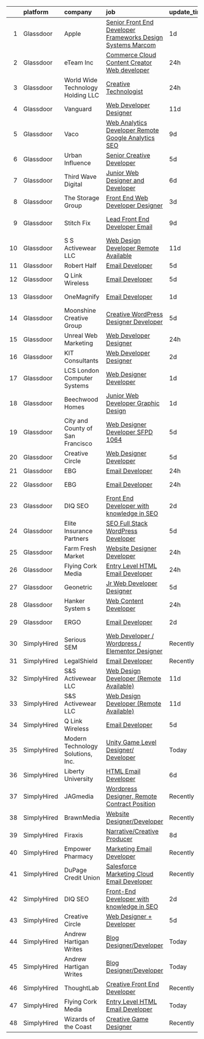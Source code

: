 

|    | platform    | company                            | job                                                                                                                                                                                                                                                                                                                                                                                                                                                                                                                                                                                                                                                                                                                                                                                                                                                                                                                                                                                                                                                                                                                                                            | update_time   | location          |
|---:|:------------|:-----------------------------------|:---------------------------------------------------------------------------------------------------------------------------------------------------------------------------------------------------------------------------------------------------------------------------------------------------------------------------------------------------------------------------------------------------------------------------------------------------------------------------------------------------------------------------------------------------------------------------------------------------------------------------------------------------------------------------------------------------------------------------------------------------------------------------------------------------------------------------------------------------------------------------------------------------------------------------------------------------------------------------------------------------------------------------------------------------------------------------------------------------------------------------------------------------------------|:--------------|:------------------|
|  1 | Glassdoor   | Apple                              | [Senior Front End Developer  Frameworks   Design Systems  Marcom](https://www.glassdoor.com/partner/jobListing.htm?pos=127&ao=1136043&s=58&guid=00000183640755f59d7f5a74f1d5324c&src=GD_JOB_AD&t=SR&vt=w&cs=1_b7f84499&cb=1663830546208&jobListingId=1008152670898&jrtk=3-0-1gdi0elgmjooq801-1gdi0elh6jcbm800-c155940f8237c758-)                                                                                                                                                                                                                                                                                                                                                                                                                                                                                                                                                                                                                                                                                                                                                                                                                               | 1d            | Cupertino, CA     |
|  2 | Glassdoor   | eTeam Inc                          | [Commerce Cloud Content Creator Web developer](https://www.glassdoor.com/partner/jobListing.htm?pos=125&ao=1136043&s=58&guid=00000183640755f59d7f5a74f1d5324c&src=GD_JOB_AD&t=SR&vt=w&cs=1_9332398f&cb=1663830546208&jobListingId=1008154451848&jrtk=3-0-1gdi0elgmjooq801-1gdi0elh6jcbm800-88291861e849e24d-)                                                                                                                                                                                                                                                                                                                                                                                                                                                                                                                                                                                                                                                                                                                                                                                                                                                  | 24h           | Ewing, NJ         |
|  3 | Glassdoor   | World Wide Technology Holding  LLC | [Creative Technologist](https://www.glassdoor.com/partner/jobListing.htm?pos=128&ao=1136043&s=58&guid=00000183640755f59d7f5a74f1d5324c&src=GD_JOB_AD&t=SR&vt=w&ea=1&cs=1_11e2ca07&cb=1663830546208&jobListingId=1008153949600&jrtk=3-0-1gdi0elgmjooq801-1gdi0elh6jcbm800-f47cc1803740be3e-)                                                                                                                                                                                                                                                                                                                                                                                                                                                                                                                                                                                                                                                                                                                                                                                                                                                                    | 24h           | Saint Louis, MO   |
|  4 | Glassdoor   | Vanguard                           | [Web Developer Designer](https://www.glassdoor.com/partner/jobListing.htm?pos=129&ao=1136043&s=58&guid=00000183640755f59d7f5a74f1d5324c&src=GD_JOB_AD&t=SR&vt=w&cs=1_48a5b192&cb=1663830546208&jobListingId=1008130738422&jrtk=3-0-1gdi0elgmjooq801-1gdi0elh6jcbm800-a85a6d012aee8ce6-)                                                                                                                                                                                                                                                                                                                                                                                                                                                                                                                                                                                                                                                                                                                                                                                                                                                                        | 11d           | Malvern, PA       |
|  5 | Glassdoor   | Vaco                               | [Web Analytics Developer   Remote   Google Analytics SEO](https://www.glassdoor.com/partner/jobListing.htm?pos=110&ao=1110586&s=58&guid=00000183640755f59d7f5a74f1d5324c&src=GD_JOB_AD&t=SR&vt=w&ea=1&cs=1_f75efbdf&cb=1663830546207&jobListingId=1008134555657&cpc=9908D8D4413DBB8A&jrtk=3-0-1gdi0elgmjooq801-1gdi0elh6jcbm800-7ccc0220a1fe731c--6NYlbfkN0D_sybMACCpf9B-677oK5j6rPldVB6BlrVvFjO_o-GJZbzuF-qh4PxErFUqfUsv_6vXrVyNaVmJE0ot7G2TDITx_iaZeHWGlYAjqBBwl4IxuctF-OI2coy6g4yuOe0TbEuWET8c1We2YFFrVANmcXyQD5tSZWrD75i8XHvuWLgbZ7bYRmW1pBq1KUloM0yVF-nQg_fw9wCGFcxB34EulvxO0Idh9m6fnbIf4pDJDFEh-lnM94Z5OZNyyt0kO5ugWFFl8bgPpRw47Sv-k_4tLnIZYT-8snt76-Gv8UuGGYF5KE4cwNDr0JFCxVvHc-VzH0q9m5jXm1TN2o4jRSgWymaGdx5_8-fkEthMwDg_xc6t-UPr4IFiYUwjZI7USSdpAwa9hBq0-JpwTWQuVy89qzEMw8JLV1RPtO83X5gMhsmft_6uxhumys_Cd0kCdWyA4Xsa-kZwYKg4EFcVVaBqQWk39zHKBYcIOumzVNNw6N1LOAIbjJxIC2W28YWa6rLfwujZ732XUSJsgMExE81R8gElk0Kx106-q2dUITwAV_9tDQ%3D%3D)                                                                                                                                                                                                                 | 9d            | Richmond, VA      |
|  6 | Glassdoor   | Urban Influence                    | [Senior Creative Developer](https://www.glassdoor.com/partner/jobListing.htm?pos=118&ao=1136043&s=58&guid=00000183640755f59d7f5a74f1d5324c&src=GD_JOB_AD&t=SR&vt=w&cs=1_d17e1ea4&cb=1663830546207&jobListingId=1008145206889&jrtk=3-0-1gdi0elgmjooq801-1gdi0elh6jcbm800-27d6dc21dcf7713e-)                                                                                                                                                                                                                                                                                                                                                                                                                                                                                                                                                                                                                                                                                                                                                                                                                                                                     | 5d            | Remote            |
|  7 | Glassdoor   | Third Wave Digital                 | [Junior Web Designer and Developer](https://www.glassdoor.com/partner/jobListing.htm?pos=119&ao=1136043&s=58&guid=00000183640755f59d7f5a74f1d5324c&src=GD_JOB_AD&t=SR&vt=w&cs=1_2b2f1bf2&cb=1663830546207&jobListingId=1008143809983&jrtk=3-0-1gdi0elgmjooq801-1gdi0elh6jcbm800-d5fd06e10e5fcc11-)                                                                                                                                                                                                                                                                                                                                                                                                                                                                                                                                                                                                                                                                                                                                                                                                                                                             | 6d            | Macon, GA         |
|  8 | Glassdoor   | The Storage Group                  | [Front End Web Developer Designer](https://www.glassdoor.com/partner/jobListing.htm?pos=122&ao=1136043&s=58&guid=00000183640755f59d7f5a74f1d5324c&src=GD_JOB_AD&t=SR&vt=w&ea=1&cs=1_286a6255&cb=1663830546207&jobListingId=1008148051608&jrtk=3-0-1gdi0elgmjooq801-1gdi0elh6jcbm800-78d3d8d32a8798a4-)                                                                                                                                                                                                                                                                                                                                                                                                                                                                                                                                                                                                                                                                                                                                                                                                                                                         | 3d            | Remote            |
|  9 | Glassdoor   | Stitch Fix                         | [Lead Front End Developer  Email](https://www.glassdoor.com/partner/jobListing.htm?pos=124&ao=1136043&s=58&guid=00000183640755f59d7f5a74f1d5324c&src=GD_JOB_AD&t=SR&vt=w&cs=1_26ec751d&cb=1663830546207&jobListingId=1008134222861&jrtk=3-0-1gdi0elgmjooq801-1gdi0elh6jcbm800-cb761267aaa763a8-)                                                                                                                                                                                                                                                                                                                                                                                                                                                                                                                                                                                                                                                                                                                                                                                                                                                               | 9d            | San Francisco, CA |
| 10 | Glassdoor   | S S Activewear LLC                 | [Web Design Developer  Remote Available ](https://www.glassdoor.com/partner/jobListing.htm?pos=105&ao=1110586&s=58&guid=00000183640755f59d7f5a74f1d5324c&src=GD_JOB_AD&t=SR&vt=w&ea=1&cs=1_6d07a96e&cb=1663830546205&jobListingId=1008131212019&cpc=FB7E4A1762AE5BEC&jrtk=3-0-1gdi0elgmjooq801-1gdi0elh6jcbm800-e77e0e5672b8281f--6NYlbfkN0Ajr136nt6A_LHOZ7dazkZBMRVGXfFx1UH3hXSlGZi78qV2vh4IIPaG56QxCFgA56BicBY0oInP0QPYJd4kFVbc7huEHz1FXVqLxP8gElzXxfnWXkWC5Tk3amEWpKQOdd2DP_B235foqRfXk2sCy5zcr5ta9uztYyWr8zoLSfktUae741wAEOImCxf8e0o5q_ycQgCe-ixKA06BIbumOe5BLPPJtlkagwve9y4va0OfsQAKsxCenDo-e0egBF_YeVmTaHsb1PpDIchQWW6frqKW9dHLwtbJON5-NcUTq3iS3SehCV16pxp3DXYyzhbOHLCw7r92_RzK3V73nucF57YDhcviaNmoZHwk52tQE5gsInxIHbih2lB89Oh7OvBurYLUrb9UtgNOkWpFbjY24yuHhvAlJYryrZcRIhZlyCs_hGW5Uy0MrqO4d8p_MtTaUuIpjwvyeLLtEkUc6WSDhbgBwSF1EHOjd6UcvuzvS7hwk7LD5QFd9UyOG6SwXs30bjAVOQ270zjRkXyS18EDMaUS73DnHGoCEo9MS0SWhJzrBQ7U3QaA6tTjwS4H9d8vneZgrjREH7fCKyK6uJBLbHvf6BxR9eS_0HFBiamzWsqsg1z5hpIHQfLjAhD0ZWRiXrLk3v6R8CdNwXm1NFOLtUAGxk4ESdCbesbCqLHocnsDf7vw-i8PbkJIOMg1hXOGnm2zHuU82S_5-Uqm49Sqc8hJvq2CwWGpVI8quQUzbzCzIoBK16jJlmO8MLDWOwgSf9gRz7F5e87TGg%3D%3D) | 11d           | Bolingbrook, IL   |
| 11 | Glassdoor   | Robert Half                        | [Email Developer](https://www.glassdoor.com/partner/jobListing.htm?pos=109&ao=1110586&s=58&guid=00000183640755f59d7f5a74f1d5324c&src=GD_JOB_AD&t=SR&vt=w&ea=1&cs=1_7ecc9602&cb=1663830546207&jobListingId=1008145675095&cpc=47CFDC01B3F81FAC&jrtk=3-0-1gdi0elgmjooq801-1gdi0elh6jcbm800-1d30b377a342ae9d--6NYlbfkN0CpzDdaQkua3np5pkmj49lKioZwmwxQ-yx5plwbYmV_MzWNBoPgCjn5bOtxNwC6GJ4nMXlh70SbCFcICXIgnZkuA1M2Q3cbZxvyy2idv8eL8hhk9lI80DRwFm1NMXGvI86YHjJOPaVV2F-OE7mVDddpF962aw6WMRMYnU2tZV44lSwwG1i4aejlC9LO7D_U7Miz2yLzjBsIAkvzLOl7pvbMqiFYCwtQHOcjFJnVv5iLw89Uo0RC60_92cR53KLOiBamn41rV960QzMFWM2pRH6iD9XPLlKo2Qd-EJltsv4tkQ9FgVo-PI4iz2mHZXgd8O0u44JDbovxu2532qp6tPbpIis8ASiCinhtv2AAkaneuiOegKvLrJkRc1tPi5rpevHzjv162jtlCk5mOY7aoaeMuWdoMamYJA6bo5aCi20hCsEJmzXeuIp357Fx4IkhGrxV7x_gP3bhDfKMl0yPCR5ZFAmGqsrwq6ZaptVKQJJQnxAWxRPsBfVo49JCX3siFctXMOYTaJKZd7MVOAbkU4S3Yy2RyqnkmlUclGyH4hdjIgL5jRf5sSJq)                                                                                                                                                                                                                                                     | 5d            | Denver, CO        |
| 12 | Glassdoor   | Q Link Wireless                    | [Email Developer](https://www.glassdoor.com/partner/jobListing.htm?pos=101&ao=1110586&s=58&guid=00000183640755f59d7f5a74f1d5324c&src=GD_JOB_AD&t=SR&vt=w&ea=1&cs=1_721ff1de&cb=1663830546203&jobListingId=1008145499494&cpc=0F120DD93C91FC85&jrtk=3-0-1gdi0elgmjooq801-1gdi0elh6jcbm800-5acae6bc754706ba--6NYlbfkN0C1n-7uwLBmXreK9Hz04i1NaXR3ByHk8AHoFYtQOHcucujL0OejuP43GxcqxQKYyI1W-t8fCmKdoVAY_woidZTYObswFalwwu3_ZBaqOTgQTfoYV6OAR275QxWBvQtRt_08BsXQuZ6eSHeXgyrAJvQD2zODIrOOvmY3b8zt6W3mfgimadwcqXogSco_AI7Ry8NWf86hsvlG6aMDPrVFzFCbBg_zyAEMRfegRGYJ2Qn-EToyRJmjSXJGWztKdOk14EMmX5t63-fLv8Tp4W543XH6vjTeWtNjdEn2S-R50lYtk5Qfhe0Gqzu9J2k00h620qulluxnbKAdivVhMLCCVbnSmWymnzV7gf7bTNopf-MnPikxf4X0ERSFTXCjElTvKI2AXhdPspBuLeORfqcXEXg8F0wrhLiYSxm6f0qQHIj36XLbFI6vJYzFAJfSCMQN9KUgCLt-IESQVAtXJijWlUTGAGJvUHFcEhl9q-e2QiPIsfXRSe2XxC-9Sn_k6fj3fueqXG2GaBN-vw%3D%3D)                                                                                                                                                                                                                                                                                         | 5d            | Dania, FL         |
| 13 | Glassdoor   | OneMagnify                         | [Email Developer](https://www.glassdoor.com/partner/jobListing.htm?pos=121&ao=1136043&s=58&guid=00000183640755f59d7f5a74f1d5324c&src=GD_JOB_AD&t=SR&vt=w&cs=1_f22f05c2&cb=1663830546207&jobListingId=1008150844996&jrtk=3-0-1gdi0elgmjooq801-1gdi0elh6jcbm800-f544ae0149a7b4a8-)                                                                                                                                                                                                                                                                                                                                                                                                                                                                                                                                                                                                                                                                                                                                                                                                                                                                               | 1d            | Dearborn, MI      |
| 14 | Glassdoor   | Moonshine Creative Group           | [Creative WordPress Designer   Developer](https://www.glassdoor.com/partner/jobListing.htm?pos=103&ao=1110586&s=58&guid=00000183640755f59d7f5a74f1d5324c&src=GD_JOB_AD&t=SR&vt=w&ea=1&cs=1_3ad6dc40&cb=1663830546204&jobListingId=1008144606129&cpc=036CEF58F9688075&jrtk=3-0-1gdi0elgmjooq801-1gdi0elh6jcbm800-8aa1d01abaafe033--6NYlbfkN0CG5LXwJMQ_F-UEP33lv6qdrvZYV73m8wbNemMfzpMfCtLSBZ65YDIhxcsYdQmKsjJKwH4-0_2P_dhzJyRl4W_1ZhYbu65hrieSm_JWSH1IUM5nx0fWkDeI5Yiu-NBvhJrKJvIM65eUzIMmzVCJoIuMYFEDHmwvOqTooKzWVSwMutjZPIWpJE7hzno-Jo7rvj_XsG6SKhu_nr2pVikB-Pz89WJfRbqGZuqGkRoAPLJ4HoH5PeQVxGIIJhx38sbRcac5mqwIw20hjUciWc6hWnIH6dOfeGdQiYomqROkKHBjXCD1BKCO6iIWN--pIQG6iZFHT2wzYHuhkNS0YGuunvBG7IR9myoX38_XVdAJbTNL50orGp-JVmR7PnQgun3iMCBHBsE8xp05nL_QGxJCWtmLW2qUGvcYyCy9YnQwGWk7guxMCWDjE-sjJLVhR3mZaFk3aHGBTuY6_yT5T7KChdsm3DTRvmLmm1lQWpUNVges7ZdofT4wYzNKb45fQtYlgpVzs57wH6xyT__5ncqoZtS7Zpe9P2FiwlY%3D)                                                                                                                                                                                                                                               | 5d            | Tampa, FL         |
| 15 | Glassdoor   | Unreal Web Marketing               | [Web Developer Designer](https://www.glassdoor.com/partner/jobListing.htm?pos=116&ao=1136043&s=58&guid=00000183640755f59d7f5a74f1d5324c&src=GD_JOB_AD&t=SR&vt=w&ea=1&cs=1_476135b5&cb=1663830546207&jobListingId=1008153476588&jrtk=3-0-1gdi0elgmjooq801-1gdi0elh6jcbm800-fbc4c8a434496e6a-)                                                                                                                                                                                                                                                                                                                                                                                                                                                                                                                                                                                                                                                                                                                                                                                                                                                                   | 24h           | Remote            |
| 16 | Glassdoor   | KIT Consultants                    | [Web Developer Designer](https://www.glassdoor.com/partner/jobListing.htm?pos=130&ao=1136043&s=58&guid=00000183640755f59d7f5a74f1d5324c&src=GD_JOB_AD&t=SR&vt=w&cs=1_c7c99f03&cb=1663830546208&jobListingId=1008149892471&jrtk=3-0-1gdi0elgmjooq801-1gdi0elh6jcbm800-1749d8d56c8934dd-)                                                                                                                                                                                                                                                                                                                                                                                                                                                                                                                                                                                                                                                                                                                                                                                                                                                                        | 2d            | Royal Oak, MI     |
| 17 | Glassdoor   | LCS   London Computer Systems      | [Web Designer Developer](https://www.glassdoor.com/partner/jobListing.htm?pos=104&ao=1110586&s=58&guid=00000183640755f59d7f5a74f1d5324c&src=GD_JOB_AD&t=SR&vt=w&ea=1&cs=1_4a2d3a29&cb=1663830546204&jobListingId=1008151919672&cpc=8AC01DCC8FF2DC38&jrtk=3-0-1gdi0elgmjooq801-1gdi0elh6jcbm800-cd83d3b7316d14be--6NYlbfkN0CckLY1Y7Nzm7RAXoTq-bvgsovIKUj47znE7HlWw5vlrDWT7l6GaPFsZiavTqzdiZcLGT1rMwdNFuXLUMdk63R4zNVY5rB0gmkkrjoBJIet_1tyWwurfIW3bV1T4KDovliPlLrmzDpLZZh-6KdBWJXpfCgdQ0K3EHDaHBCHtg_bF-g5FQ8On-gWkH3wNMJVMXr9P8JIOwbcH5NRWTZl4B4cKfUNFWbKfIMhEeM2VZ0BC0Wn9PTVrxL4B8Mpla_rOiq5tDjP-P4vV3KOmeCm9QNO9wFUqSntz9eDMXp0x-cxQzfYfMi5qWs-Lh-fU7ygzmIBg9eQT707E-BxY3Ziy7m8K8Y4tqjv1MI11EOk6kmZORl-xvym9hwsGGLUHWX_SgLpOa_iUVG7QLu7LgpASFwSOtV6LMlQ2O_O98OTIBucHIwQnCWfKz7ytS906mzL8MVQ1xoqOv9eX718to_ewTuM2OblF-CigrBksMZztBdB4fAvZrH1HYobIwl31GiQRSa9K3aMH8JHAbUs_B051TIzLo2Gz3vZfnO0KhqXKeVX0BG4beHO-AgL_d8dUFsnf5giF-705lNiGd-arO53mXdyHId17Pz4x2nIgOawm1E7TZKLU_2-UX13NfL2qGe-jYFE2m4DOFFuCJvjU7LbPi4aLAIQYA-sTdHaocCPR42TvjzeqXViYby8AmdL4i0hq7AfAY4vUvf7TaAt3cspSmF5xAKzQBU--oCtn_CVEudSa4nqkA9GB5rIerKd-n44B0bXBFqsrDOD8A%3D%3D)                  | 1d            | Cincinnati, OH    |
| 18 | Glassdoor   | Beechwood Homes                    | [Junior Web Developer Graphic Design](https://www.glassdoor.com/partner/jobListing.htm?pos=107&ao=1110586&s=58&guid=00000183640755f59d7f5a74f1d5324c&src=GD_JOB_AD&t=SR&vt=w&ea=1&cs=1_32894d03&cb=1663830546206&jobListingId=1008151667921&cpc=1160948BCBA38B5B&jrtk=3-0-1gdi0elgmjooq801-1gdi0elh6jcbm800-178079107f52b54c--6NYlbfkN0AS57DkDylVShPhgOjpRgGCZifuE7BsZsr_ouSWgREGsRVqZ7cRlBQOjqm97_VciQekhYtSuFm7zfDz3D2MMCjpR_9sGjkja2jDpAyvYIpu8CJNxOPIa0pEk4OeVJx00kOpswDqeXTAsZTeaEVOiU5Saw7Guj2zOSf1isLo845I874kKAP_ww2Via16OsP4nVeZTxGLVAxvElydNfZ_mPzhFKUrkvOPf2gqLtddA20LV1VD3dD9LCnGxHg8CTx_900hsZH43-NvpMyZ0sqD2xrVBmhv9luDbqtfPVeOBCH98tR9kW7iGsS-NYyYOpedMHPnwlvlzJaPy7A9V_x2cL5sCkDG3s54d9N_SZQOaITn3kzbSLqnck7TIAfQLFmlEnQX3M_MvMKZ8OCVEBjizfwebag5uvcTjWr5hCFjxdOh6QUWrz-NpYLBt2R02z0z5D_hwdzDRxyWsrd2PfqG60g18OSRsx2mD0DQg5oHKDeBuvqJAP08iWhFfxql9f1_doEvoGIbeHd_VA%3D%3D)                                                                                                                                                                                                                                                                     | 1d            | Jericho, NY       |
| 19 | Glassdoor   | City and County of San Francisco   | [Web Designer   Developer   SFPD  1064 ](https://www.glassdoor.com/partner/jobListing.htm?pos=123&ao=1136043&s=58&guid=00000183640755f59d7f5a74f1d5324c&src=GD_JOB_AD&t=SR&vt=w&cs=1_6b85dc2a&cb=1663830546207&jobListingId=1008146094212&jrtk=3-0-1gdi0elgmjooq801-1gdi0elh6jcbm800-f9e630f1f7e173da-)                                                                                                                                                                                                                                                                                                                                                                                                                                                                                                                                                                                                                                                                                                                                                                                                                                                        | 5d            | San Francisco, CA |
| 20 | Glassdoor   | Creative Circle                    | [Web Designer   Developer](https://www.glassdoor.com/partner/jobListing.htm?pos=108&ao=1110586&s=58&guid=00000183640755f59d7f5a74f1d5324c&src=GD_JOB_AD&t=SR&vt=w&cs=1_805c3bbe&cb=1663830546206&jobListingId=1008144518073&cpc=FD1C1DA32C38CFA7&jrtk=3-0-1gdi0elgmjooq801-1gdi0elh6jcbm800-509f68923e5c071b--6NYlbfkN0BPwlZa85gbT4Q3XYQoU_uQn0Qmw9zd_9UNfmcwtqAVud1yvyq1Z4UAlx1bxhDUi3IylK4O56pvEW6nbq40hYO2z1Zqn6T_tUYXwOh7VB0bbJVVxeqDOCJla6Nk70emjPvRumMlH-6lYRvkogN5p-649NG-Yh8cwCHV7E95Ji0fYFSHxwLXxeQ1gKH0bhoCRU83WoxODrdl4R9qajKwh5VvneHmeNVaXnsax2f9pi7Fjfte6A0qBg0fzOjEb2Eg1w0gkG77DHhj4m_oxdZDeFGC7Xq4a6aL_xyFAEUNPcFYxVFliIdMYlwBB4rs5XlRsJTFkrEi8Mq3o6fbKTypRamjQpYuHYXA0W0gMjcjR8NYqEb5Hq4LNhp3EnZ2c8JJf_PJ_suSi_461iC-6xHsC5D9ixwuOvNmlbdPqWx7KbZ3weDEpotj8hqhQDbzj8juu0l_sj5nliqZDw33JgVM5VGxuOy03eJWTKn90ZieBujlmZ0CHW51JQzoP5DhSkHv_FbOExehARc6ag%3D%3D)                                                                                                                                                                                                                                                                                     | 5d            | Irving, TX        |
| 21 | Glassdoor   | EBG                                | [Email Developer](https://www.glassdoor.com/partner/jobListing.htm?pos=117&ao=1136043&s=58&guid=00000183640755f59d7f5a74f1d5324c&src=GD_JOB_AD&t=SR&vt=w&cs=1_baab036c&cb=1663830546207&jobListingId=1008155179878&jrtk=3-0-1gdi0elgmjooq801-1gdi0elh6jcbm800-0cf2d650b1241a42-)                                                                                                                                                                                                                                                                                                                                                                                                                                                                                                                                                                                                                                                                                                                                                                                                                                                                               | 24h           | Miami, FL         |
| 22 | Glassdoor   | EBG                                | [Email Developer](https://www.glassdoor.com/partner/jobListing.htm?pos=113&ao=1136043&s=58&guid=00000183640755f59d7f5a74f1d5324c&src=GD_JOB_AD&t=SR&vt=w&cs=1_6ae8466e&cb=1663830546207&jobListingId=1008155179808&jrtk=3-0-1gdi0elgmjooq801-1gdi0elh6jcbm800-11c7121c53daf6ec-)                                                                                                                                                                                                                                                                                                                                                                                                                                                                                                                                                                                                                                                                                                                                                                                                                                                                               | 24h           | New York, NY      |
| 23 | Glassdoor   | DIQ SEO                            | [Front End Developer with knowledge in SEO](https://www.glassdoor.com/partner/jobListing.htm?pos=112&ao=1136043&s=58&guid=00000183640755f59d7f5a74f1d5324c&src=GD_JOB_AD&t=SR&vt=w&ea=1&cs=1_bf75da54&cb=1663830546207&jobListingId=1008149803097&jrtk=3-0-1gdi0elgmjooq801-1gdi0elh6jcbm800-ee95c5c2ad66a98d-)                                                                                                                                                                                                                                                                                                                                                                                                                                                                                                                                                                                                                                                                                                                                                                                                                                                | 2d            | Remote            |
| 24 | Glassdoor   | Elite Insurance Partners           | [SEO Full Stack WordPress Developer](https://www.glassdoor.com/partner/jobListing.htm?pos=106&ao=1110586&s=58&guid=00000183640755f59d7f5a74f1d5324c&src=GD_JOB_AD&t=SR&vt=w&ea=1&cs=1_df6a3951&cb=1663830546206&jobListingId=1008144836826&cpc=B076152010A3B66C&jrtk=3-0-1gdi0elgmjooq801-1gdi0elh6jcbm800-de1c4f6ab6337efc--6NYlbfkN0B4jp5mfsiLEiFpPCxOna81i2z6rJx9ZIZWhVZJ6SFnYbLlhLJYls-rnyzaN7fnuaBK16gA2D77aFNtLi46QEhx0EfQ0uelaczP_9Ki3jCInMnVnJcxtZEPMFzkQcVxj5jZcucB3f5MVyC8dYVDjInulPIKTAoeR7yvw1UGAH7l_Lz9BT_BSoxFt6gVs3kFpvzLz125MSnRy10Bm4AJU-bDk1BekbFN7Rs0UqrnAHO4t6zU97ectXrwGYQMeF9LNReZHT8yXV7SMKwACyCrCSuvVWVRov4tFgX5O5f4h_UXDTp0st6Xs57Zc5AeweZvBOhP055FieGXZ7sqfge10qb6mhnsJ6iXybOoT0GaVpguMM9lTixCpRrV38Nh655v1qIMq6v2EBKPFTO1nfaTok-Q3S0pFqZSjOIS-ARo0YpfkH0sPZkHEse3Z1dCsreF_YNyiUcxY-WTJsl2bVyqcqYxaMGldDXiboJZ5xRT1bpDfxQQ6-1LuaE7Ux_gnGbJX1DYTAlqdhLeTavpRxEYdxLX)                                                                                                                                                                                                                                                                  | 5d            | Remote            |
| 25 | Glassdoor   | Farm Fresh Market                  | [Website Designer Developer](https://www.glassdoor.com/partner/jobListing.htm?pos=126&ao=1136043&s=58&guid=00000183640755f59d7f5a74f1d5324c&src=GD_JOB_AD&t=SR&vt=w&ea=1&cs=1_f9cbe330&cb=1663830546208&jobListingId=1008154498107&jrtk=3-0-1gdi0elgmjooq801-1gdi0elh6jcbm800-ea4dd3117094eaf5-)                                                                                                                                                                                                                                                                                                                                                                                                                                                                                                                                                                                                                                                                                                                                                                                                                                                               | 24h           | San Diego, CA     |
| 26 | Glassdoor   | Flying Cork Media                  | [Entry Level HTML Email Developer](https://www.glassdoor.com/partner/jobListing.htm?pos=111&ao=1136043&s=58&guid=00000183640755f59d7f5a74f1d5324c&src=GD_JOB_AD&t=SR&vt=w&cs=1_5c7c3fec&cb=1663830546207&jobListingId=1008152841850&jrtk=3-0-1gdi0elgmjooq801-1gdi0elh6jcbm800-41bf9f4e9999314a-)                                                                                                                                                                                                                                                                                                                                                                                                                                                                                                                                                                                                                                                                                                                                                                                                                                                              | 24h           | Pittsburgh, PA    |
| 27 | Glassdoor   | Geonetric                          | [Jr  Web Developer   Designer](https://www.glassdoor.com/partner/jobListing.htm?pos=114&ao=1136043&s=58&guid=00000183640755f59d7f5a74f1d5324c&src=GD_JOB_AD&t=SR&vt=w&ea=1&cs=1_30da0209&cb=1663830546207&jobListingId=1008145076799&jrtk=3-0-1gdi0elgmjooq801-1gdi0elh6jcbm800-baad3f8d762912bb-)                                                                                                                                                                                                                                                                                                                                                                                                                                                                                                                                                                                                                                                                                                                                                                                                                                                             | 5d            | Remote            |
| 28 | Glassdoor   | Hanker System s                    | [Web Content Developer](https://www.glassdoor.com/partner/jobListing.htm?pos=115&ao=1136043&s=58&guid=00000183640755f59d7f5a74f1d5324c&src=GD_JOB_AD&t=SR&vt=w&ea=1&cs=1_260ad8a6&cb=1663830546207&jobListingId=1008153871929&jrtk=3-0-1gdi0elgmjooq801-1gdi0elh6jcbm800-a050ff788cbf4bd0-)                                                                                                                                                                                                                                                                                                                                                                                                                                                                                                                                                                                                                                                                                                                                                                                                                                                                    | 24h           | Remote            |
| 29 | Glassdoor   | ERGO                               | [Email Developer](https://www.glassdoor.com/partner/jobListing.htm?pos=120&ao=1136043&s=58&guid=00000183640755f59d7f5a74f1d5324c&src=GD_JOB_AD&t=SR&vt=w&ea=1&cs=1_4f889af5&cb=1663830546207&jobListingId=1008149160717&jrtk=3-0-1gdi0elgmjooq801-1gdi0elh6jcbm800-d3a7b0f5214460bb-)                                                                                                                                                                                                                                                                                                                                                                                                                                                                                                                                                                                                                                                                                                                                                                                                                                                                          | 2d            | New York, NY      |
| 30 | SimplyHired | Serious SEM                        | [Web Developer / Wordpress / Elementor Designer](https://www.simplyhired.com/job/aCf_9_ugq9Xy9HyGkNLILKPG6qCWF7PUYz5r9eHDEN88XxCoYc1qPA?q=creative+developer)                                                                                                                                                                                                                                                                                                                                                                                                                                                                                                                                                                                                                                                                                                                                                                                                                                                                                                                                                                                                  | Recently      | Remote            |
| 31 | SimplyHired | LegalShield                        | [Email Developer](https://www.simplyhired.com/job/InTvnyVbqqJ0ZXH8aW9nGoLkyyPTA1D_lZhsgxpXdnwKdCgxXf_9kA?q=creative+developer)                                                                                                                                                                                                                                                                                                                                                                                                                                                                                                                                                                                                                                                                                                                                                                                                                                                                                                                                                                                                                                 | Recently      | Remote            |
| 32 | SimplyHired | S&S Activewear LLC                 | [Web Design Developer (Remote Available)](https://www.simplyhired.com/job/WVJlFqZ4p0xs7qN1Ca08Qqq7zD3A3-oqj6AOCIgqftMwm8kYJAGKRg?q=creative+developer)                                                                                                                                                                                                                                                                                                                                                                                                                                                                                                                                                                                                                                                                                                                                                                                                                                                                                                                                                                                                         | 11d           | Bolingbrook, IL   |
| 33 | SimplyHired | S&S Activewear LLC                 | [Web Design Developer (Remote Available)](https://www.simplyhired.com/job/WVJlFqZ4p0xs7qN1Ca08Qqq7zD3A3-oqj6AOCIgqftMwm8kYJAGKRg?q=creative+developer)                                                                                                                                                                                                                                                                                                                                                                                                                                                                                                                                                                                                                                                                                                                                                                                                                                                                                                                                                                                                         | 11d           | Bolingbrook, IL   |
| 34 | SimplyHired | Q Link Wireless                    | [Email Developer](https://www.simplyhired.com/job/ERKBckmKU_GUZZ9ZCs_7FwORMR8lo-YumrmsSyex9sX_19dVAO-IYQ?q=creative+developer)                                                                                                                                                                                                                                                                                                                                                                                                                                                                                                                                                                                                                                                                                                                                                                                                                                                                                                                                                                                                                                 | 5d            | Dania, FL         |
| 35 | SimplyHired | Modern Technology Solutions, Inc.  | [Unity Game Level Designer/ Developer](https://www.simplyhired.com/job/JPHimL0zXBfZOwvnkL6xZYk8VbVxqNw5ZvxXEnwhVqAKBH4s1eGzww?q=creative+developer)                                                                                                                                                                                                                                                                                                                                                                                                                                                                                                                                                                                                                                                                                                                                                                                                                                                                                                                                                                                                            | Today         | Alexandria, VA    |
| 36 | SimplyHired | Liberty University                 | [HTML Email Developer](https://www.simplyhired.com/job/Iy5fr9ftOHC5vM5GdKg5hslhACgw0zoxYP1h-eSozeMhA2UqvO_gng?q=creative+developer)                                                                                                                                                                                                                                                                                                                                                                                                                                                                                                                                                                                                                                                                                                                                                                                                                                                                                                                                                                                                                            | 6d            | United States     |
| 37 | SimplyHired | JAGmedia                           | [Wordpress Designer, Remote Contract Position](https://www.simplyhired.com/job/HiAZ_Gzd_7bBwM72Sk-OLLCLoBHXCSjOUsCpzDRPfrWyGRm0lT1iTA?q=creative+developer)                                                                                                                                                                                                                                                                                                                                                                                                                                                                                                                                                                                                                                                                                                                                                                                                                                                                                                                                                                                                    | Recently      | California        |
| 38 | SimplyHired | BrawnMedia                         | [Website Designer/Developer](https://www.simplyhired.com/job/78BxKl1R6BpfuVu8Kpk-1cxMOjiHDgxQMPxrbQ5J7eWU9PbYxXCHNA?q=creative+developer)                                                                                                                                                                                                                                                                                                                                                                                                                                                                                                                                                                                                                                                                                                                                                                                                                                                                                                                                                                                                                      | Recently      | Albany, NY        |
| 39 | SimplyHired | Firaxis                            | [Narrative/Creative Producer](https://www.simplyhired.com/job/YZHsKd0iaVIiMkktLCt5yWjaMqDbEVIhkUk2KHSUENYUKaegeoAHbA?q=creative+developer)                                                                                                                                                                                                                                                                                                                                                                                                                                                                                                                                                                                                                                                                                                                                                                                                                                                                                                                                                                                                                     | 8d            | Maryland City, MD |
| 40 | SimplyHired | Empower Pharmacy                   | [Marketing Email Developer](https://www.simplyhired.com/job/LWqBAxj_knzn_RbxI28cVmt-0IFfHpNv4KPYjK2LsgxRfVsFZSfHig?q=creative+developer)                                                                                                                                                                                                                                                                                                                                                                                                                                                                                                                                                                                                                                                                                                                                                                                                                                                                                                                                                                                                                       | Recently      | Houston, TX       |
| 41 | SimplyHired | DuPage Credit Union                | [Salesforce Marketing Cloud Email Developer](https://www.simplyhired.com/job/KP4Ji5X7xfT8ji3uxFpuXMEuE4-BWNYLw_x8z9zocs-NjnwqbbHK_g?q=creative+developer)                                                                                                                                                                                                                                                                                                                                                                                                                                                                                                                                                                                                                                                                                                                                                                                                                                                                                                                                                                                                      | Recently      | Naperville, IL    |
| 42 | SimplyHired | DIQ SEO                            | [Front-End Developer with knowledge in SEO](https://www.simplyhired.com/job/WWk5TtmaOgeQLEF7UHz0JIaw2-ou0zzc7lo4Y_WLYpNiRZhj9UPb-w?q=creative+developer)                                                                                                                                                                                                                                                                                                                                                                                                                                                                                                                                                                                                                                                                                                                                                                                                                                                                                                                                                                                                       | 2d            | Remote            |
| 43 | SimplyHired | Creative Circle                    | [Web Designer + Developer](https://www.simplyhired.com/job/rl0Mwke7uCQVmRgUom5SJ9P4MxZ6LC6CUBr8ArOiC3oeiKeNrgL0iw?q=creative+developer)                                                                                                                                                                                                                                                                                                                                                                                                                                                                                                                                                                                                                                                                                                                                                                                                                                                                                                                                                                                                                        | 5d            | Irving, TX        |
| 44 | SimplyHired | Andrew Hartigan Writes             | [Blog Designer/Developer](https://www.simplyhired.com/job/VATRZ0Nfo8ypeS_kwUJEWSNK-5F4Gmdwq_VSjcg866dJss2UQwpiaA?q=creative+developer)                                                                                                                                                                                                                                                                                                                                                                                                                                                                                                                                                                                                                                                                                                                                                                                                                                                                                                                                                                                                                         | Today         | Remote            |
| 45 | SimplyHired | Andrew Hartigan Writes             | [Blog Designer/Developer](https://www.simplyhired.com/job/VATRZ0Nfo8ypeS_kwUJEWSNK-5F4Gmdwq_VSjcg866dJss2UQwpiaA?q=creative+developer)                                                                                                                                                                                                                                                                                                                                                                                                                                                                                                                                                                                                                                                                                                                                                                                                                                                                                                                                                                                                                         | Today         | Remote            |
| 46 | SimplyHired | ThoughtLab                         | [Creative Front End Developer](https://www.simplyhired.com/job/mgyrVi9xGEdxnGefTgk-b1MEAbWAmB7-1ZjyK984IfKjhJP0_X6Krg?q=creative+developer)                                                                                                                                                                                                                                                                                                                                                                                                                                                                                                                                                                                                                                                                                                                                                                                                                                                                                                                                                                                                                    | Recently      | Remote            |
| 47 | SimplyHired | Flying Cork Media                  | [Entry Level HTML Email Developer](https://www.simplyhired.com/job/9sIFy5ydP93rI6n8U6kNxPsL3ayOY4sfPIXn0KhAGuoEsn_3ItI4rg?q=creative+developer)                                                                                                                                                                                                                                                                                                                                                                                                                                                                                                                                                                                                                                                                                                                                                                                                                                                                                                                                                                                                                | Today         | Pittsburgh, PA    |
| 48 | SimplyHired | Wizards of the Coast               | [Creative Game Designer](https://www.simplyhired.com/job/3U5NPAcld9zZ3VOc-NItCD-NzNvgqaZqPjmcmGZRZsaeN5WygOP2eA?q=creative+developer)                                                                                                                                                                                                                                                                                                                                                                                                                                                                                                                                                                                                                                                                                                                                                                                                                                                                                                                                                                                                                          | Recently      | Renton, WA        |